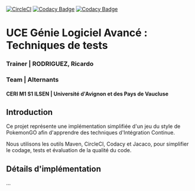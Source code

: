 [![CircleCI](https://circleci.com/gh/uy-rrodriguez/ceri-m1-test/tree/master.svg?style=svg)](https://circleci.com/gh/uy-rrodriguez/ceri-m1-test/tree/master)
[![Codacy Badge](https://api.codacy.com/project/badge/Grade/773a56215a134e61a9e2da66ddfd7165)](https://www.codacy.com/app/uy-rrodriguez/ceri-m1-test?utm_source=github.com&amp;utm_medium=referral&amp;utm_content=uy-rrodriguez/ceri-m1-test&amp;utm_campaign=Badge_Grade)
[![Codacy Badge](https://api.codacy.com/project/badge/Coverage/773a56215a134e61a9e2da66ddfd7165)](https://www.codacy.com/app/uy-rrodriguez/ceri-m1-test?utm_source=github.com&utm_medium=referral&utm_content=uy-rrodriguez/ceri-m1-test&utm_campaign=Badge_Coverage)


# UCE Génie Logiciel Avancé : Techniques de tests

### Trainer | RODRIGUEZ, Ricardo
### Team | Alternants
#### CERI M1 S1 ILSEN | Université d'Avignon et des Pays de Vaucluse

## Introduction
Ce projet représente une implémentation simplifiée d'un jeu du style de PokemonGO afin d'apprendre des techniques d'Intégration Continue.

Nous utilisons les outils Maven, CircleCI, Codacy et Jacaco, pour simplifier le codage, tests et évaluation de la qualité du code.


## Détails d'implémentation
...

